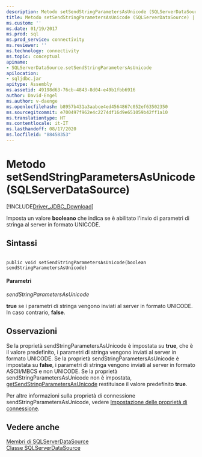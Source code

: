 ```yaml
---
description: Metodo setSendStringParametersAsUnicode (SQLServerDataSource)
title: Metodo setSendStringParametersAsUnicode (SQLServerDataSource) | Microsoft Docs
ms.custom: ''
ms.date: 01/19/2017
ms.prod: sql
ms.prod_service: connectivity
ms.reviewer: ''
ms.technology: connectivity
ms.topic: conceptual
apiname:
- SQLServerDataSource.setSendStringParametersAsUnicode
apilocation:
- sqljdbc.jar
apitype: Assembly
ms.assetid: 49198d63-76cb-4843-8d04-e49b1fbb6916
author: David-Engel
ms.author: v-daenge
ms.openlocfilehash: b8957b431a3aabce4ed4564867c052ef63502350
ms.sourcegitcommit: e700497f962e4c2274df16d9e651059b42ff1a10
ms.translationtype: HT
ms.contentlocale: it-IT
ms.lasthandoff: 08/17/2020
ms.locfileid: "88458353"
---
```

# <a name="setsendstringparametersasunicode-method-sqlserverdatasource"></a>Metodo setSendStringParametersAsUnicode (SQLServerDataSource)
[!INCLUDE[Driver_JDBC_Download](../../../includes/driver_jdbc_download.md)]

  Imposta un valore **booleano** che indica se è abilitato l'invio di parametri di stringa al server in formato UNICODE.  
  
## <a name="syntax"></a>Sintassi  
  
```  
  
public void setSendStringParametersAsUnicode(boolean sendStringParametersAsUnicode)  
```  
  
#### <a name="parameters"></a>Parametri  
 *sendStringParametersAsUnicode*  
  
 **true** se i parametri di stringa vengono inviati al server in formato UNICODE. In caso contrario, **false**.  
  
## <a name="remarks"></a>Osservazioni  
 Se la proprietà sendStringParametersAsUnicode è impostata su **true**, che è il valore predefinito, i parametri di stringa vengono inviati al server in formato UNICODE. Se la proprietà sendStringParametersAsUnicode è impostata su **false**, i parametri di stringa vengono inviati al server in formato ASCII/MBCS e non UNICODE. Se la proprietà sendStringParametersAsUnicode non è impostata, [getSendStringParametersAsUnicode](../../../connect/jdbc/reference/getsendstringparametersasunicode-method-sqlserverdatasource.md) restituisce il valore predefinito **true**.  
  
 Per altre informazioni sulla proprietà di connessione sendStringParametersAsUnicode, vedere [Impostazione delle proprietà di connessione](../../../connect/jdbc/setting-the-connection-properties.md).  
  
## <a name="see-also"></a>Vedere anche  
 [Membri di SQLServerDataSource](../../../connect/jdbc/reference/sqlserverdatasource-members.md)   
 [Classe SQLServerDataSource](../../../connect/jdbc/reference/sqlserverdatasource-class.md)  
  
  
